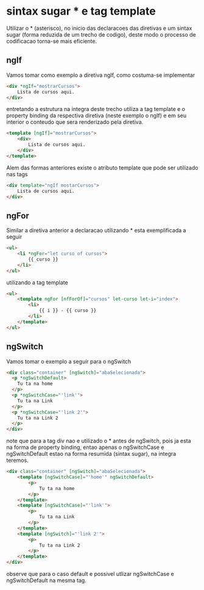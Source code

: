 # sintax sugar * e tag template

Utilizar o * (asterisco), no inicio das declaracoes das diretivas e um sintax sugar (forma reduzida de um trecho de codigo), deste modo o processo de codificacao torna-se mais eficiente.

## ngIf

Vamos tomar como exemplo a diretiva ngIf, como costuma-se implementar

```HTML
<div *ngIf="mostrarCursos">
    Lista de cursos aqui.
</div>
```
entretando a estrutura na integra deste trecho utiliza a tag template e o property binding da respectiva diretiva (neste exemplo o ngIf) e em seu interior o conteudo que sera renderizado pela diretiva.

```HTML
<template [ngIf]="mostrarCursos">
    <div>
        Lista de cursos aqui.
    </div>
</template>
```

Alem das formas anteriores existe o atributo template que pode ser utilizado nas tags

```HTML
<div template="ngIf mostarCursos">
    Lista de cursos aqui.
</div>
```
## ngFor
Similar a diretiva anterior a declaracao utilizando * esta exemplificada a seguir

```HTML
<ul>
    <li *ngFor="let curso of cursos">
        {{ curso }}
    </li>
</ul>
```

utilizando a tag template

```HTML
<ul>
    <template ngFor [nfForOf]="cursos" let-curso let-i="index"> 
        <li>
            {{ i }} - {{ curso }}
        </li>
    </template>
</ul>
```

## ngSwitch

Vamos tomar o exemplo a seguir para o ngSwitch

```HTML
<div class="container" [ngSwitch]="abaSelecionada">
  <p *ngSwitchDefault>
    Tu ta na home
  </p>
  <p *ngSwitchCase="'link'">
    Tu ta na Link
  </p>
  <p *ngSwitchCase="'link 2'">
    Tu ta na Link 2
  </p>
</div>
```

note que para a tag div nao e utilizado o * antes de ngSwitch, pois ja esta na forma de property binding, entao apenas o ngSwitchCase e ngSwitchDefault estao na forma resumida (sintax sugar), na integra teremos.

```HTML
<div class="container" [ngSwitch]="abaSelecionada">
    <template [ngSwitchCase]="'home'" ngSwitchDefault>  
        <p>
            Tu ta na home
        </p>
    </template>
    <template [ngSwitchCase]="'link'">
        <p>
            Tu ta na Link
        </p>
    </template>
    <template [ngSwitch]="'link 2'">
        <p>
            Tu ta na Link 2
        </p>
    </template>
</div>
```
observe que para o caso default e possivel utlizar ngSwitchCase e ngSwitchDefault na mesma tag.